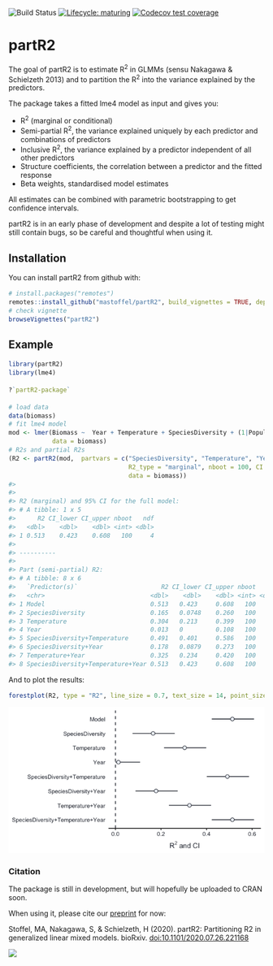 
<!-- badges: start -->

![Build
Status](https://travis-ci.org/mastoffel/partR2.svg?branch=master)
[![Lifecycle:
maturing](https://img.shields.io/badge/lifecycle-maturing-blue.svg)](https://www.tidyverse.org/lifecycle/#maturing)
[![Codecov test
coverage](https://codecov.io/gh/mastoffel/partR2/branch/master/graph/badge.svg)](https://codecov.io/gh/mastoffel/partR2?branch=master)
<!-- badges: end -->
<!-- README.md is generated from README.Rmd. Please edit that file -->

# partR2

The goal of partR2 is to estimate R<sup>2</sup> in GLMMs (sensu Nakagawa
& Schielzeth 2013) and to partition the R<sup>2</sup> into the variance
explained by the predictors.

The package takes a fitted lme4 model as input and gives you:

  - R<sup>2</sup> (marginal or conditional)
  - Semi-partial R<sup>2</sup>, the variance explained uniquely by each
    predictor and combinations of predictors
  - Inclusive R<sup>2</sup>, the variance explained by a predictor
    independent of all other predictors
  - Structure coefficients, the correlation between a predictor and the
    fitted response
  - Beta weights, standardised model estimates

All estimates can be combined with parametric bootstrapping to get
confidence intervals.

partR2 is in an early phase of development and despite a lot of testing
might still contain bugs, so be careful and thoughtful when using it.

## Installation

You can install partR2 from github with:

``` r
# install.packages("remotes")
remotes::install_github("mastoffel/partR2", build_vignettes = TRUE, dependencies = TRUE) 
# check vignette
browseVignettes("partR2")
```

## Example

``` r
library(partR2)
library(lme4)

?`partR2-package`

# load data
data(biomass)
# fit lme4 model
mod <- lmer(Biomass ~  Year + Temperature + SpeciesDiversity + (1|Population),
            data = biomass)
# R2s and partial R2s
(R2 <- partR2(mod,  partvars = c("SpeciesDiversity", "Temperature", "Year"),
                                 R2_type = "marginal", nboot = 100, CI = 0.95,
                                 data = biomass))
#> 
#> 
#> R2 (marginal) and 95% CI for the full model: 
#> # A tibble: 1 x 5
#>      R2 CI_lower CI_upper nboot   ndf
#>   <dbl>    <dbl>    <dbl> <int> <dbl>
#> 1 0.513    0.423    0.608   100     4
#> 
#> ----------
#> 
#> Part (semi-partial) R2:
#> # A tibble: 8 x 6
#>   `Predictor(s)`                       R2 CI_lower CI_upper nboot   ndf
#>   <chr>                             <dbl>    <dbl>    <dbl> <int> <dbl>
#> 1 Model                             0.513   0.423     0.608   100     4
#> 2 SpeciesDiversity                  0.165   0.0748    0.260   100     3
#> 3 Temperature                       0.304   0.213     0.399   100     3
#> 4 Year                              0.013   0         0.108   100     3
#> 5 SpeciesDiversity+Temperature      0.491   0.401     0.586   100     2
#> 6 SpeciesDiversity+Year             0.178   0.0879    0.273   100     2
#> 7 Temperature+Year                  0.325   0.234     0.420   100     2
#> 8 SpeciesDiversity+Temperature+Year 0.513   0.423     0.608   100     1
```

And to plot the results:

``` r
forestplot(R2, type = "R2", line_size = 0.7, text_size = 14, point_size = 3)
```

![](README-plot-1.png)<!-- -->

### Citation

The package is still in development, but will hopefully be uploaded to
CRAN soon.

When using it, please cite our
[preprint](https://www.biorxiv.org/content/10.1101/2020.07.26.221168v1.abstract)
for now:

Stoffel, MA, Nakagawa, S, & Schielzeth, H (2020). partR2: Partitioning
R2 in generalized linear mixed models. bioRxiv.
<doi:10.1101/2020.07.26.221168>

[![](https://img.shields.io/badge/doi-10.1101/2020.07.26.221168-green.svg)](https://doi.org/10.1101/2020.07.26.221168)
